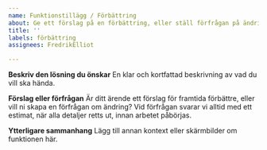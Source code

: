 ```yaml
---
name: Funktionstillägg / Förbättring
about: Ge ett förslag på en förbättring, eller ställ förfrågan på ändring
title: ''
labels: förbättring
assignees: FredrikElliot

---
```


**Beskriv den lösning du önskar**
En klar och kortfattad beskrivning av vad du vill ska hända.

**Förslag eller förfrågan**
Är ditt ärende ett förslag för framtida förbättre, eller vill ni skapa en förfrågan om ändring? Vid förfrågan svarar vi alltid med ett estimat, när alla detaljer retts ut, innan arbetet påbörjas.

**Ytterligare sammanhang**
Lägg till annan kontext eller skärmbilder om funktionen här.
